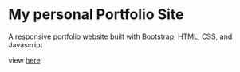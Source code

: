 # My personal Portfolio Site

A responsive portfolio website built with Bootstrap, HTML, CSS, and Javascript

view [here](http://www.brandonvernon.com)


